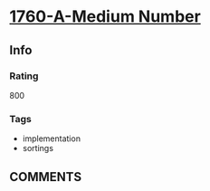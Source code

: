 # [1760-A-Medium Number](https://codeforces.com/problemset/problem/1760/A)

## Info

### Rating

800

### Tags

- implementation
- sortings

## __COMMENTS__

> 

